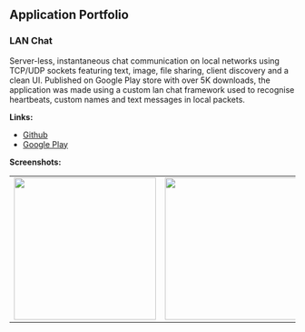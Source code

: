 ## Application Portfolio

### LAN Chat
Server-less, instantaneous chat communication on local networks using TCP/UDP sockets featuring text, image, file sharing, client discovery and a clean UI.
Published on Google Play store with over 5K downloads, the application was made using a custom lan chat framework used to recognise heartbeats, custom names and text messages in local packets.

**Links:**
- [Github](https://github.com/nathanielxd/simple-lan-chat)
- [Google Play](https://play.google.com/store/apps/details?id=com.nathanielxd.SimpleLANChat&pli=1)

**Screenshots:**
<div style="text-align: center">
  <table>
    <tr>
      <td style="text-align: center">
        <img src="docs/screen_record_quick.gif" width="250"/>
      </td>
      <td style="text-align: center">
        <img src="docs/screenshot_chat.jpg" width="250"/>
      </td>
      <td style="text-align: center">
        <img src="docs/screenshot_options.jpg" width="250"/>
      </td>
    </tr>
  </table>
</div>
